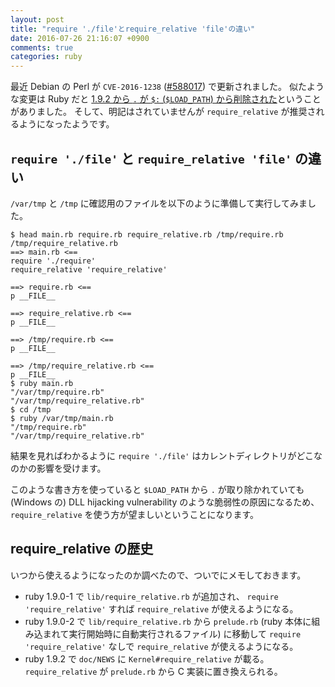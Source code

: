 ```yaml
---
layout: post
title: "require './file'とrequire_relative 'file'の違い"
date: 2016-07-26 21:16:07 +0900
comments: true
categories: ruby
---
```

最近 Debian の Perl が `CVE-2016-1238` ([#588017](https://bugs.debian.org/cgi-bin/bugreport.cgi?bug=588017 "#588017")) で更新されました。
似たような変更は Ruby だと [1.9.2 から `.` が `$:` (`$LOAD_PATH`) から削除された](https://www.ruby-lang.org/ja/news/2010/08/18/ruby-1-9-2-is-released/)ということがありました。
そして、明記はされていませんが `require_relative` が推奨されるようになったようです。

<!--more-->

## `require './file'` と `require_relative 'file'` の違い

`/var/tmp` と `/tmp` に確認用のファイルを以下のように準備して実行してみました。

```
$ head main.rb require.rb require_relative.rb /tmp/require.rb /tmp/require_relative.rb
==> main.rb <==
require './require'
require_relative 'require_relative'

==> require.rb <==
p __FILE__

==> require_relative.rb <==
p __FILE__

==> /tmp/require.rb <==
p __FILE__

==> /tmp/require_relative.rb <==
p __FILE__
$ ruby main.rb
"/var/tmp/require.rb"
"/var/tmp/require_relative.rb"
$ cd /tmp
$ ruby /var/tmp/main.rb
"/tmp/require.rb"
"/var/tmp/require_relative.rb"
```

結果を見ればわかるように `require './file'` はカレントディレクトリがどこなのかの影響を受けます。

このような書き方を使っていると `$LOAD_PATH` から `.` が取り除かれていても (Windows の) DLL hijacking vulnerability のような脆弱性の原因になるため、
`require_relative` を使う方が望ましいということになります。

## require_relative の歴史

いつから使えるようになったのか調べたので、ついでにメモしておきます。

- ruby 1.9.0-1 で `lib/require_relative.rb` が追加され、 `require 'require_relative'` すれば `require_relative` が使えるようになる。
- ruby 1.9.0-2 で `lib/require_relative.rb` から `prelude.rb` (ruby 本体に組み込まれて実行開始時に自動実行されるファイル) に移動して `require 'require_relative'` なしで `require_relative` が使えるようになる。
- ruby 1.9.2 で `doc/NEWS` に `Kernel#require_relative` が載る。 `require_relative` が `prelude.rb` から C 実装に置き換えられる。
